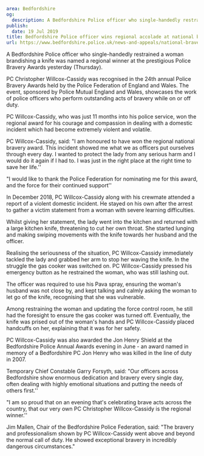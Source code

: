 ```yaml
area: Bedfordshire
og:
  description: A Bedfordshire Police officer who single-handedly restrained a woman brandishing a knife was named a regional winner at the prestigious Police Bravery Awards yesterday (Thursday).
publish:
  date: 19 Jul 2019
title: Bedfordshire Police officer wins regional accolade at national bravery awards
url: https://www.bedfordshire.police.uk/news-and-appeals/national-bravery-awards-jul19
```

A Bedfordshire Police officer who single-handedly restrained a woman brandishing a knife was named a regional winner at the prestigious Police Bravery Awards yesterday (Thursday).

PC Christopher Willcox-Cassidy was recognised in the 24th annual Police Bravery Awards held by the Police Federation of England and Wales. The event, sponsored by Police Mutual England and Wales, showcases the work of police officers who perform outstanding acts of bravery while on or off duty.

PC Willcox-Cassidy, who was just 11 months into his police service, won the regional award for his courage and compassion in dealing with a domestic incident which had become extremely violent and volatile.

PC Willcox-Cassidy, said: "I am honoured to have won the regional national bravery award. This incident showed me what we as officers put ourselves through every day. I wanted to protect the lady from any serious harm and I would do it again if I had to. I was just in the right place at the right time to save her life.''

"I would like to thank the Police Federation for nominating me for this award, and the force for their continued support''

In December 2018, PC Willcox-Cassidy along with his crewmate attended a report of a violent domestic incident. He stayed on his own after the arrest to gather a victim statement from a woman with severe learning difficulties.

Whilst giving her statement, the lady went into the kitchen and returned with a large kitchen knife, threatening to cut her own throat. She started lunging and making swiping movements with the knife towards her husband and the officer.

Realising the seriousness of the situation, PC Willcox-Cassidy immediately tackled the lady and grabbed her arm to stop her waving the knife. In the struggle the gas cooker was switched on. PC Willcox-Cassidy pressed his emergency button as he restrained the woman, who was still lashing out.

The officer was required to use his Pava spray, ensuring the woman's husband was not close by, and kept talking and calmly asking the woman to let go of the knife, recognising that she was vulnerable.

Among restraining the woman and updating the force control room, he still had the foresight to ensure the gas cooker was turned off. Eventually, the knife was prised out of the woman's hands and PC Willcox-Cassidy placed handcuffs on her, explaining that it was for her safety.

PC Willcox-Cassidy was also awarded the Jon Henry Shield at the Bedfordshire Police Annual Awards evening in June - an award named in memory of a Bedfordshire PC Jon Henry who was killed in the line of duty in 2007.

Temporary Chief Constable Garry Forsyth, said: "Our officers across Bedfordshire show enormous dedication and bravery every single day, often dealing with highly emotional situations and putting the needs of others first.''

"I am so proud that on an evening that's celebrating brave acts across the country, that our very own PC Christopher Willcox-Cassidy is the regional winner.''

Jim Mallen, Chair of the Bedfordshire Police Federation, said: "The bravery and professionalism shown by PC Willcox-Cassidy went above and beyond the normal call of duty. He showed exceptional bravery in incredibly dangerous circumstances."
